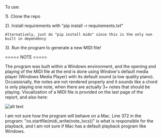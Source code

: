 To use:

1). Clone the repo

2). Install requirements with "pip install -r requirements.txt" 

    Alternatively, just do "pip install mido" since this is the only non built in dependency
    
3). Run the program to generate a new MIDI file!

===== NOTE =====

The program was built within a Windows environment, and the opening and playing of the MIDI file at the end is done using Window's default
media player (Windows Media Player) with its default sound (a low quality piano). Occaisionally, the notes are not rendered
properly and it sounds like a chord is only playing one note, when there are actually 3+ notes that should be playing. Visualization of a MIDI
file is provided on the last page of the report, and also here: 

![alt text](https://i.imgur.com/Kiwhbyd.png)


I am not sure how the program will behave on a Mac. Line 372 in the program: "os.startfile(midi_write(note_locs))" is what is responsible for the playback,
and I am not sure if Mac has a default playback program like Windows. 
